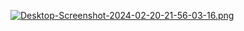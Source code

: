 [![Desktop-Screenshot-2024-02-20-21-56-03-16.png](https://i.postimg.cc/d1bkxdLx/Desktop-Screenshot-2024-02-20-21-56-03-16.png)](https://postimg.cc/hz0tJX8L)
